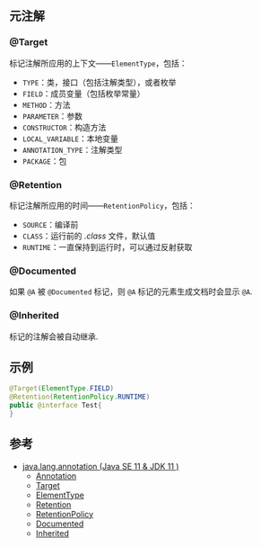 ## 元注解

### @Target

标记注解所应用的上下文——`ElementType`，包括：

* `TYPE`：类，接口（包括注解类型），或者枚举
* `FIELD`：成员变量（包括枚举常量）
* `METHOD`：方法
* `PARAMETER`：参数
* `CONSTRUCTOR`：构造方法
* `LOCAL_VARIABLE`：本地变量
* `ANNOTATION_TYPE`：注解类型
* `PACKAGE`：包

### @Retention

标记注解所应用的时间——`RetentionPolicy`，包括：

- `SOURCE`：编译前
- `CLASS`：运行前的 *.class* 文件，默认值
- `RUNTIME`：一直保持到运行时，可以通过反射获取

### @Documented

如果 `@A` 被 `@Documented` 标记，则 `@A` 标记的元素生成文档时会显示 `@A`.

### @Inherited

标记的注解会被自动继承.

## 示例

```java title="Test.java"
@Target(ElementType.FIELD)
@Retention(RetentionPolicy.RUNTIME)
public @interface Test{
}
```

## 参考

- [java.lang.annotation (Java SE 11 & JDK 11 )](https://docs.oracle.com/en/java/javase/11/docs/api/java.base/java/lang/annotation/package-summary.html)
    - [Annotation](https://docs.oracle.com/en/java/javase/11/docs/api/java.base/java/lang/annotation/Annotation.html)
    - [Target](https://docs.oracle.com/en/java/javase/11/docs/api/java.base/java/lang/annotation/Target.html)
    - [ElementType](https://docs.oracle.com/en/java/javase/11/docs/api/java.base/java/lang/annotation/ElementType.html)
    - [Retention](https://docs.oracle.com/en/java/javase/11/docs/api/java.base/java/lang/annotation/Retention.html)
    - [RetentionPolicy](https://docs.oracle.com/en/java/javase/11/docs/api/java.base/java/lang/annotation/RetentionPolicy.html)
    - [Documented](https://docs.oracle.com/en/java/javase/11/docs/api/java.base/java/lang/annotation/Documented.html)
    - [Inherited](https://docs.oracle.com/en/java/javase/11/docs/api/java.base/java/lang/annotation/Inherited.html)